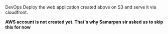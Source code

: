 DevOps
Deploy the web application created above on S3 and serve it via cloudfront.

**AWS account is not created yet. That's why Samarpan sir asked us to skip this for now**
